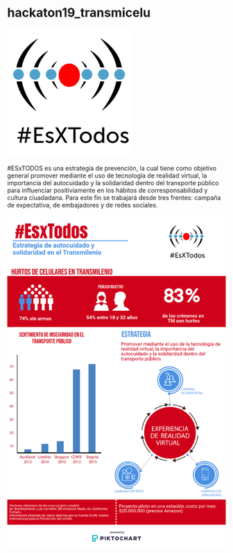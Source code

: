 # hackaton19_transmicelu
 
![github-small](https://github.com/jscanass/hackaton19_transmicelu/blob/master/Sin-tii%CC%80tulo-1.jpg)

#ESxTODOS es una estrategia de prevención, la cual tiene como objetivo general promover mediante el uso de tecnología de realidad virtual, la importancia del autocuidado y la solidaridad dentro del transporte público para influenciar positiviamente en los hábitos de corresponsabilidad y cultura ciuadadana. Para este fin se trabajará desde tres frentes: campaña de expectativa, de embajadores y de redes sociales. 


![github-small](https://github.com/jscanass/hackaton19_transmicelu/blob/master/Grupo%20Transmicelu.png)
